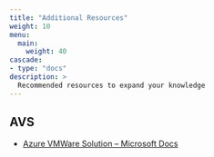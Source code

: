 ```yaml
---
title: "Additional Resources"
weight: 10
menu:
  main:
    weight: 40
cascade:
- type: "docs"
description: >
  Recommended resources to expand your knowledge
---
```



## AVS

-   [Azure VMWare Solution – Microsoft Docs](https://docs.microsoft.com/en-us/azure/azure-vmware/)

